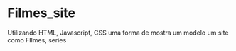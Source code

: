 # Filmes_site
Utilizando HTML, Javascript, CSS
uma forma de mostra um modelo um site como FIlmes, series
